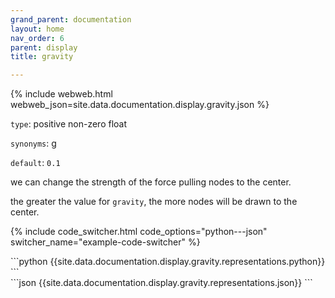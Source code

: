 ```yaml
---
grand_parent: documentation
layout: home
nav_order: 6
parent: display
title: gravity

---
```


{% include webweb.html webweb_json=site.data.documentation.display.gravity.json %}

```type```: positive non-zero float

```synonyms```: g

```default```: ```0.1```

we can change the strength of the force pulling nodes to the center.



the greater the value for `gravity`, the more nodes will be drawn to the center.

{% include code_switcher.html code_options="python---json" switcher_name="example-code-switcher" %}
<div class='select-code-block example-code-switcher python-code-block select-code-block-visible'></div>
```python
{{site.data.documentation.display.gravity.representations.python}}
```
<div class='select-code-block example-code-switcher json-code-block'></div>
```json
{{site.data.documentation.display.gravity.representations.json}}
```